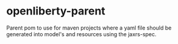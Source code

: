 # openliberty-parent
Parent pom to use for maven projects where a yaml file should
be generated into model's and resources using the jaxrs-spec.


